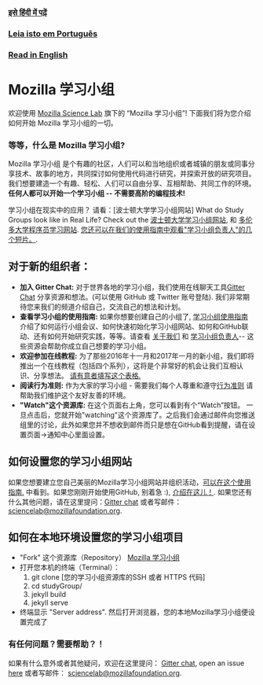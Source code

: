 ### [इसे हिंदी में पढ़ें](https://github.com/mozillascience/studyGroup/blob/gh-pages/README-hi.md)

### [Leia isto em Português](https://github.com/mozillascience/studyGroup/blob/gh-pages/README-pt.md)

### [Read in English](https://github.com/mozillascience/studyGroup/blob/gh-pages/README.md)

# Mozilla 学习小组

欢迎使用 [Mozilla Science Lab](https://www.mozillascience.org/) 旗下的 “Mozilla 学习小组”! 下面我们将为您介绍如何开始 Mozilla 学习小组的一切。

### 等等，什么是 Mozilla 学习小组?

Mozilla 学习小组 是个有趣的社区，人们可以和当地组织或者城镇的朋友或同事分享技术、故事的地方，共同探讨如何使用代码进行研究，并探索开放的研究项目。我们想要建造一个有趣、轻松、人们可以自由分享、互相帮助、共同工作的环境。 **任何人都可以开始一个学习小组 -- 不需要高阶的编程技术!**

学习小组在现实中的应用？ 请看：[波士顿大学学习小组网站]
What do Study Groups look like in Real Life? Check out the [波士顿大学学习小组网站](http://study.bu.edu/), 和 [多伦多大学程序员学习网站](https://uoftcoders.github.io/studyGroup/). [您还可以在我们的使用指南中观看"学习小组负责人"的几个短片。](https://mozillascience.github.io/study-group-orientation/1-about-study-groups.html). 


## 对于新的组织者：
* **加入 Gitter Chat:** 对于世界各地的学习小组，我们使用在线聊天工具[Gitter Chat](https://gitter.im/mozillascience/studyGroup) 分享资源和想法。(可以使用 GitHub 或 Twitter 账号登陆). 我们非常期待您来我们的频道介绍自己，交流自己的想法和计划。
* **查看学习小组的使用指南:**  如果你想要创建自己的小组了, [学习小组使用指南](https://mozillascience.github.io/study-group-orientation/index.html) 介绍了如何运行小组会议、如何快速初始化学习小组网站、如何和GitHub联动、还有如何开始研究实践，等等。请查看 [关于我们](https://mozillascience.github.io/study-group-orientation/1-about-study-groups.html) 和 [学习小组负责人](https://mozillascience.github.io/study-group-orientation/1.1-lead-role.html)-- 这些资源会帮助你成立自己想要的学习小组。
* **欢迎参加在线教程:** 为了那些2016年十一月和2017年一月的新小组，我们即将推出一个在线教程（包括四个系列），这将是个非常好的机会让我们互相认识、分享想法。 [请有意者填写这个表格.](https://docs.google.com/a/mozillafoundation.org/forms/d/e/1FAIpQLSdtKqAMQnKri-0xLx4hD_fpb000n9czsQd4oo9B2JUgtuIVlg/viewform?c=0&w=1)
* **阅读行为准则:** 作为大家的学习小组 - 需要我们每个人尊重和遵守[行为准则](https://www.mozillascience.org/code-of-conduct/)  请帮助我们维护这个友好友善的环境。
* **"Watch"这个资源库:** 在这个页面右上角，您可以看到有个“Watch”按钮。 一旦点击后，您就开始"watching"这个资源库了。之后我们会通过邮件向您推送组里的讨论，此外如果您并不想收到邮件而只是想在GitHub看到提醒，请在设置页面->通知中心里面设置。
 
## 如何设置您的学习小组网站

如果您想要建立您自己美丽的Mozilla学习小组网站并组织活动，[可以在这个使用指南.](https://mozillascience.github.io/study-group-orientation/3.3-get-online.html) 中看到。如果您刚刚开始使用GitHub, 别着急 :), [介绍在这儿！](https://mozillascience.github.io/study-group-orientation/3.1-collab-vers-github.html). 如果您还有什么其他问题，请在这里提问：[Gitter chat](https://gitter.im/mozillascience/studyGroup) 或者写邮件： sciencelab@mozillafoundation.org.

## 如何在本地环境设置您的学习小组项目

* "Fork" 这个资源库（Repository） [Mozilla 学习小组](https://github.com/mozillascience/studyGroup)
* 打开您本机的终端（Terminal）：
	1. git clone [您的学习小组资源库的SSH 或者 HTTPS 代码]
	2. cd studyGroup/
	3. jekyll build
	4. jekyll serve
* 终端显示 "Server address". 然后打开浏览器，您的本地Mozilla学习小组便设置完成了

### 有任何问题？需要帮助？！

如果有什么意外或者其他疑问，欢迎在这里提问： [Gitter chat](https://gitter.im/mozillascience/studyGroup), open an issue [here](https://github.com/mozillascience/studyGroup/issues) 或者写邮件： sciencelab@mozillafoundation.org.






